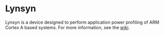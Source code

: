 # Lynsyn

Lynsyn is a device designed to perform application power profiling of ARM Cortex A based systems.  For more information, see the [wiki](https://github.com/EECS-NTNU/lynsyn/wiki). 
